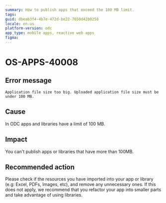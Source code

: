 ```yaml
---
summary: How to publish apps that exceed the 100 MB limit.
tags:
guid: dbeab3f4-4b7e-472d-be22-7650d42b0258
locale: en-us
platform-version: odc
app_type: mobile apps, reactive web apps
figma: 
---
```


# OS-APPS-40008


## Error message

`Application file size too big. Uploaded application file size must be under 100 MB.`

## Cause

In ODC apps and libraries have a limit of 100 MB.

## Impact

You can't publish apps or libraries that have more than 100MB. 

## Recommended action

Please check if the resources you have imported into your app or library (e.g: Excel, PDFs, Images, etc), and remove any unnecessary ones. If this does not apply, we recommend that you refactor your app into smaller parts and take advantage of using libraries.